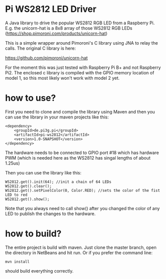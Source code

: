 Pi WS2812 LED Driver
====================

A Java library to drive the popular WS2812 RGB LED from a Raspberry Pi.
E.g. the unicorn-hat is a 8x8 array of those WS2812 RGB LEDs
(https://shop.pimoroni.com/products/unicorn-hat)

This is a simple wrapper around Pimoroni's C library using JNA to
relay the calls. The original C library is here:

https://github.com/pimoroni/unicorn-hat

For the moment this was just tested with Raspberry
Pi B+ and not Raspberry Pi2. The enclosed c library is compiled with
the GPIO memory location of model 1, so this most likely won't work
with model 2 yet.

how to use?
============
First you need to clone and compile the library using Maven and
then you can use the library in your maven projects like this:

    <dependency>
        <groupId>de.pi3g.pi</groupId>
        <artifactId>pi-ws2812</artifactId>
        <version>1.0-SNAPSHOT</version>
    </dependency>

The hardware needs to be connected to GPIO port #18 which has
hardware PWM (which is needed here as the WS2812 has singal lengths
of about 1.25us)

Then you can use the library like this:

    WS2812.get().init(64); //init a chain of 64 LEDs
    WS2812.get().clear();    
    WS2812.get().setPixelColor(0, Color.RED); //sets the color of the fist LED to red
    WS2812.get().show();

Note that you always need to call show() after you changed the color of any LED
to publish the changes to the hardware.

how to build?
=============

The entire project is build with maven. Just clone the master branch, open the directory in NetBeans and hit run. Or if
you prefer the command line: 

    mvn install

should build everything correctly. 